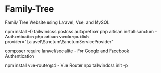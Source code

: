 # Family-Tree
Family Tree Website using Laravel, Vue, and MySQL



npm install -D tailwindcss postcss autoprefixer
php artisan install:sanctum - Authentication
php artisan vendor:publish --provider="Laravel\Sanctum\SanctumServiceProvider"

composer require laravel/socialite - For Google and Facebook Authentication


npm install vue-router@4 - Vue Router
npx tailwindcss init -p
